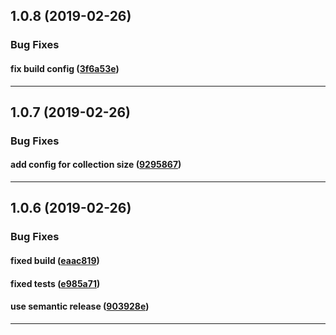 ## 1.0.8 (2019-02-26)

### Bug Fixes


#### fix build config ([3f6a53e](https://github.com/sealsystems/node-mongo-notification/commit/3f6a53e))



---

## 1.0.7 (2019-02-26)

### Bug Fixes


#### add config for collection size ([9295867](https://github.com/sealsystems/node-mongo-notification/commit/9295867))



---

## 1.0.6 (2019-02-26)

### Bug Fixes


#### fixed build ([eaac819](https://github.com/sealsystems/node-mongo-notification/commit/eaac819))

#### fixed tests ([e985a71](https://github.com/sealsystems/node-mongo-notification/commit/e985a71))

#### use semantic release ([903928e](https://github.com/sealsystems/node-mongo-notification/commit/903928e))



---
